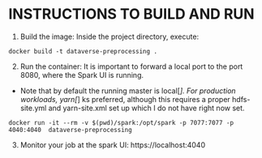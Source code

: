 # INSTRUCTIONS TO BUILD AND RUN

1. Build the image: Inside the project directory, execute:
```
docker build -t dataverse-preprocessing .
```
2. Run the container: It is important to forward a local port to the port 8080, where the Spark UI is running.
 - Note that by default the running master is local[*]. For production workloads, yarn[*] ks preferred, although this requires a proper hdfs-site.yml and yarn-site.xml set up which I do not have right now set.

```
docker run -it --rm -v $(pwd)/spark:/opt/spark -p 7077:7077 -p 4040:4040  dataverse-preprocessing
```

3. Monitor your job at the spark UI: https://localhost:4040